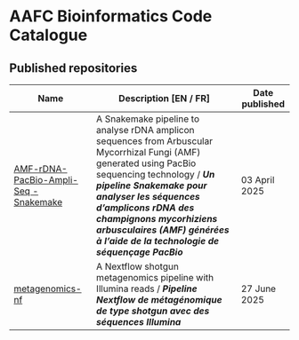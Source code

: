 # AAFC Bioinformatics Code Catalogue

## Published repositories

| **Name** | **Description [EN / FR]** | **Date published** |
| -------- | --------------- | ------------------ |
| [AMF-rDNA-PacBio-Ampli-Seq - Snakemake](https://github.com/AAFC-Bioinfo-AAC/AMF-rDNA-PacBio-amplicon-sequence-analysis-pipeline) | A Snakemake pipeline to analyse rDNA amplicon sequences from Arbuscular Mycorrhizal Fungi (AMF) generated using PacBio sequencing technology / ***Un pipeline Snakemake pour analyser les séquences d’amplicons rDNA des champignons mycorhiziens arbusculaires (AMF) générées à l’aide de la technologie de séquençage PacBio*** | 03 April 2025 |
| [metagenomics-nf](https://github.com/AAFC-Bioinfo-AAC/metagenomics-nf) | A Nextflow shotgun metagenomics pipeline with Illumina reads / ***Pipeline Nextflow de métagénomique de type shotgun avec des séquences Illumina*** | 27 June 2025 |

